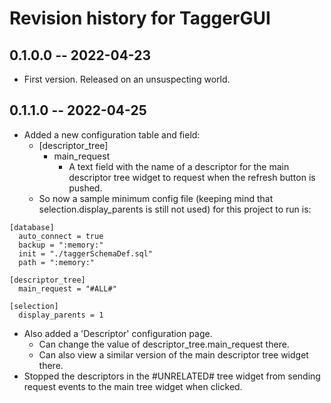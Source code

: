 # Revision history for TaggerGUI

## 0.1.0.0 -- 2022-04-23

* First version. Released on an unsuspecting world.

## 0.1.1.0 -- 2022-04-25

* Added a new configuration table and field: 
  * [descriptor_tree]
    * main_request
      * A text field with the name of a descriptor for the main descriptor tree widget 
      to request when the refresh button is pushed.
  * So now a sample minimum config file (keeping mind that selection.display_parents is still not used)
  for this project to run is:
```
[database]
  auto_connect = true
  backup = ":memory:"
  init = "./taggerSchemaDef.sql"
  path = ":memory:"

[descriptor_tree]
  main_request = "#ALL#"

[selection]
  display_parents = 1
```
* Also added a 'Descriptor' configuration page.
  * Can change the value of descriptor_tree.main_request there.
  * Can also view a similar version of the main descriptor tree widget there.
* Stopped the descriptors in the #UNRELATED# tree widget from sending request events
to the main tree widget when clicked.